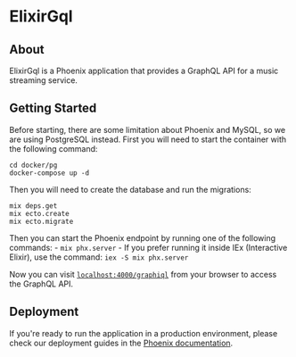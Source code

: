 # ElixirGql

## About
ElixirGql is a Phoenix application that provides a GraphQL API for a music streaming service.

## Getting Started
Before starting, there are some limitation about Phoenix and MySQL, so we are using PostgreSQL instead.
First you will need to start the container with the following command:
```
cd docker/pg
docker-compose up -d
```

Then you will need to create the database and run the migrations:
```
mix deps.get
mix ecto.create
mix ecto.migrate
```

Then you can start the Phoenix endpoint by running one of the following commands:
    - `mix phx.server`
    - If you prefer running it inside IEx (Interactive Elixir), use the command:
      ```
      iex -S mix phx.server
      ```

Now you can visit [`localhost:4000/graphiql`](http://localhost:4000/graphiql) from your browser to access the GraphQL API.

## Deployment
If you're ready to run the application in a production environment, please check our deployment guides in the [Phoenix documentation](https://hexdocs.pm/phoenix/deployment.html).